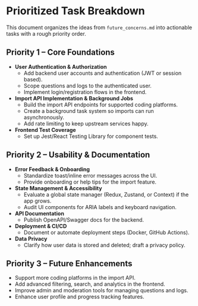 # Prioritized Task Breakdown

This document organizes the ideas from `future_concerns.md` into actionable tasks with a rough priority order.

## Priority 1 – Core Foundations
- **User Authentication & Authorization**
  - Add backend user accounts and authentication (JWT or session based).
  - Scope questions and logs to the authenticated user.
  - Implement login/registration flows in the frontend.
- **Import API Implementation & Background Jobs**
  - Build the import API endpoints for supported coding platforms.
  - Create a background task system so imports can run asynchronously.
  - Add rate limiting to keep upstream services happy.
- **Frontend Test Coverage**
  - Set up Jest/React Testing Library for component tests.

## Priority 2 – Usability & Documentation
- **Error Feedback & Onboarding**
  - Standardize toast/inline error messages across the UI.
  - Provide onboarding or help tips for the import feature.
- **State Management & Accessibility**
  - Evaluate a global state manager (Redux, Zustand, or Context) if the app grows.
  - Audit UI components for ARIA labels and keyboard navigation.
- **API Documentation**
  - Publish OpenAPI/Swagger docs for the backend.
- **Deployment & CI/CD**
  - Document or automate deployment steps (Docker, GitHub Actions).
- **Data Privacy**
  - Clarify how user data is stored and deleted; draft a privacy policy.

## Priority 3 – Future Enhancements
- Support more coding platforms in the import API.
- Add advanced filtering, search, and analytics in the frontend.
- Improve admin and moderation tools for managing questions and logs.
- Enhance user profile and progress tracking features.
